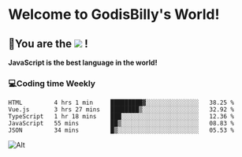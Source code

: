 # Welcome to GodisBilly's World!
## :partying_face:You are the  ![](https://visitor-badge.glitch.me/badge?page_id=Godisbilly.readme) !
**JavaScript is the best language in the world!**
### :computer:Coding time Weekly
  <!--START_SECTION:waka-->
```text
HTML         4 hrs 1 min     █████████▓░░░░░░░░░░░░░░░   38.25 % 
Vue.js       3 hrs 27 mins   ████████▒░░░░░░░░░░░░░░░░   32.92 % 
TypeScript   1 hr 18 mins    ███░░░░░░░░░░░░░░░░░░░░░░   12.36 % 
JavaScript   55 mins         ██▒░░░░░░░░░░░░░░░░░░░░░░   08.83 % 
JSON         34 mins         █▒░░░░░░░░░░░░░░░░░░░░░░░   05.53 % 
```
<!--END_SECTION:waka-->
![Alt](https://repobeats.axiom.co/api/embed/eeff64f6cf3d966257bdb597911b88a4c137d508.svg "Repobeats analytics image")
